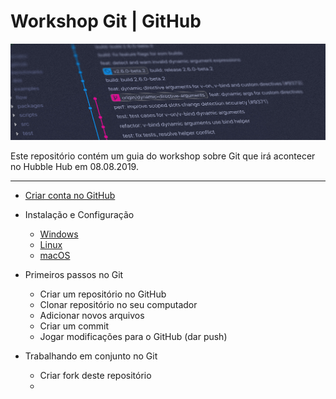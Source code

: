 # Workshop Git | GitHub

![Banner](/Assets/banner.jpg)

Este repositório contém um guia do workshop sobre Git que irá acontecer no Hubble Hub em 08.08.2019.

---

- [Criar conta no GitHub](/01%20-%20Criar%20conta%20no%20GitHub.md)

- Instalação e Configuração
  - [Windows](/02%20-%20Instalação%20e%20Configuração/Windows.md)
  - [Linux](/02%20-%20Instalação%20e%20Configuração/Linux.md)
  - [macOS](/02%20-%20Instalação%20e%20Configuração/Mac.md)

- Primeiros passos no Git
  - Criar um repositório no GitHub
  - Clonar repositório no seu computador
  - Adicionar novos arquivos
  - Criar um commit
  - Jogar modificações para o GitHub (dar push)

- Trabalhando em conjunto no Git
  - Criar fork deste repositório
  - 
